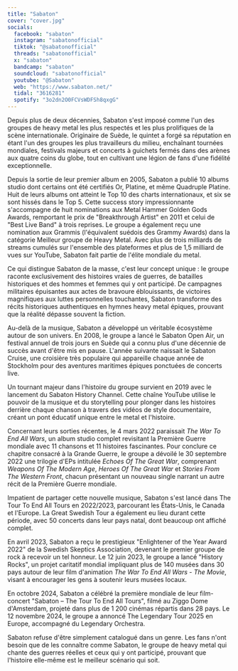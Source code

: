 ```yaml
---
title: "Sabaton"
cover: "cover.jpg"
socials:
  facebook: "sabaton"
  instagram: "sabatonofficial"
  tiktok: "@sabatonofficial"
  threads: "sabatonofficial"
  x: "sabaton"
  bandcamp: "sabaton"
  soundcloud: "sabatonofficial"
  youtube: "@Sabaton"
  web: "https://www.sabaton.net/"
  tidal: "3616281"
  spotify: "3o2dn2O0FCVsWDFSh8qxgG"
---
```


Depuis plus de deux décennies, Sabaton s'est imposé comme l'un des groupes de heavy metal les plus respectés et les plus
prolifiques de la scène internationale. Originaire de Suède, le quintet a forgé sa réputation en étant l'un des groupes
les plus travailleurs du milieu, enchaînant tournées mondiales, festivals majeurs et concerts à guichets fermés dans des
arènes aux quatre coins du globe, tout en cultivant une légion de fans d'une fidélité exceptionnelle.

Depuis la sortie de leur premier album en 2005, Sabaton a publié 10 albums studio dont certains ont été certifiés Or,
Platine, et même Quadruple Platine. Huit de leurs albums ont atteint le Top 10 des charts internationaux, et six se sont
hissés dans le Top 5. Cette success story impressionnante s'accompagne de huit nominations aux Metal Hammer Golden Gods
Awards, remportant le prix de "Breakthrough Artist" en 2011 et celui de "Best Live Band" à trois reprises. Le groupe a
également reçu une nomination aux Grammis (l'équivalent suédois des Grammy Awards) dans la catégorie Meilleur groupe de
Heavy Metal. Avec plus de trois milliards de streams cumulés sur l'ensemble des plateformes et plus de 1,5 milliard de
vues sur YouTube, Sabaton fait partie de l'élite mondiale du metal.

Ce qui distingue Sabaton de la masse, c'est leur concept unique : le groupe raconte exclusivement des histoires vraies
de guerres, de batailles historiques et des hommes et femmes qui y ont participé. De campagnes militaires épuisantes aux
actes de bravoure éblouissants, de victoires magnifiques aux luttes personnelles touchantes, Sabaton transforme des
récits historiques authentiques en hymnes heavy metal épiques, prouvant que la réalité dépasse souvent la fiction.

Au-delà de la musique, Sabaton a développé un véritable écosystème autour de son univers. En 2008, le groupe a lancé le
Sabaton Open Air, un festival annuel de trois jours en Suède qui a connu plus d'une décennie de succès avant d'être mis
en pause. L'année suivante naissait le Sabaton Cruise, une croisière très populaire qui appareille chaque année de
Stockholm pour des aventures maritimes épiques ponctuées de concerts live.

Un tournant majeur dans l'histoire du groupe survient en 2019 avec le lancement du Sabaton History Channel. Cette chaîne
YouTube utilise le pouvoir de la musique et du storytelling pour plonger dans les histoires derrière chaque chanson à
travers des vidéos de style documentaire, créant un pont éducatif unique entre le metal et l'histoire.

Concernant leurs sorties récentes, le 4 mars 2022 paraissait *The War To End All Wars*, un album studio complet
revisitant la Première Guerre mondiale avec 11 chansons et 11 histoires fascinantes. Pour conclure ce chapitre consacré
à la Grande Guerre, le groupe a dévoilé le 30 septembre 2022 une trilogie d'EPs intitulée *Echoes Of The Great War*,
comprenant *Weapons Of The Modern Age*, *Heroes Of The Great War* et *Stories From The Western Front*, chacun présentant
un nouveau single narrant un autre récit de la Première Guerre mondiale.

Impatient de partager cette nouvelle musique, Sabaton s'est lancé dans The Tour To End All Tours en 2022/2023,
parcourant les États-Unis, le Canada et l'Europe. La Great Swedish Tour a également eu lieu durant cette période, avec
50 concerts dans leur pays natal, dont beaucoup ont affiché complet.

En avril 2023, Sabaton a reçu le prestigieux "Enlightener of the Year Award 2022" de la Swedish Skeptics Association,
devenant le premier groupe de rock à recevoir un tel honneur. Le 12 juin 2023, le groupe a lancé "History Rocks", un
projet caritatif mondial impliquant plus de 140 musées dans 30 pays autour de leur film d'animation *The War To End All
Wars - The Movie*, visant à encourager les gens à soutenir leurs musées locaux.

En octobre 2024, Sabaton a célébré la première mondiale de leur film-concert "Sabaton – The Tour To End All Tours",
filmé au Ziggo Dome d'Amsterdam, projeté dans plus de 1 200 cinémas répartis dans 28 pays. Le 12 novembre 2024, le
groupe a annoncé The Legendary Tour 2025 en Europe, accompagné du Legendary Orchestra.

Sabaton refuse d'être simplement catalogué dans un genre. Les fans n'ont besoin que de les connaître comme Sabaton, le
groupe de heavy metal qui chante des guerres réelles et ceux qui y ont participé, prouvant que l'histoire elle-même est
le meilleur scénario qui soit.

